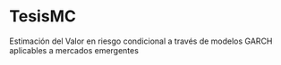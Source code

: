 # TesisMC
Estimación del Valor en riesgo condicional a través de modelos GARCH aplicables a mercados emergentes
